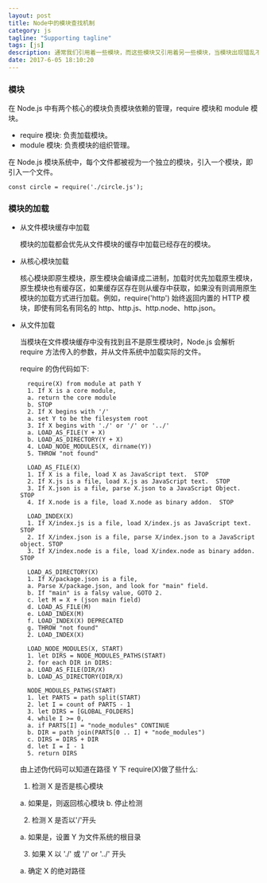 ```yaml
---
layout: post
title: Node中的模块查找机制
category: js
tagline: "Supporting tagline"
tags: [js]
description: 通常我们引用着一些模块，而这些模块又引用着另一些模块，当模块出现错乱不是我们想要的结果时，就会变得抓狂，怎么引用到的是这个呢，像一个黑盒，琢磨不投。也许知道了Node中的模块查找机制，也就豁然开朗了。
date: 2017-6-05 18:10:20
---
```


### 模块

在 Node.js 中有两个核心的模块负责模块依赖的管理，require 模块和 module 模块。

- require 模块: 负责加载模块。
- module 模块: 负责模块的组织管理。

在 Node.js 模块系统中，每个文件都被视为一个独立的模块，引入一个模块，即引入一个文件。

```
const circle = require('./circle.js');
```

### 模块的加载

- 从文件模块缓存中加载

  模块的加载都会优先从文件模块的缓存中加载已经存在的模块。

- 从核心模块加载

  核心模块即原生模块，原生模块会编译成二进制，加载时优先加载原生模块，原生模块也有缓存区，如果缓存区存在则从缓存中获取，如果没有则调用原生模块的加载方式进行加载。例如，require('http') 始终返回内置的 HTTP 模块，即使有同名有同名的 http、http.js、http.node、http.json。

- 从文件加载

  当模块在文件模块缓存中没有找到且不是原生模块时，Node.js 会解析 require 方法传入的参数，并从文件系统中加载实际的文件。

  require 的伪代码如下:

  ```
    require(X) from module at path Y
    1. If X is a core module,
    a. return the core module
    b. STOP
    2. If X begins with '/'
    a. set Y to be the filesystem root
    3. If X begins with './' or '/' or '../'
    a. LOAD_AS_FILE(Y + X)
    b. LOAD_AS_DIRECTORY(Y + X)
    4. LOAD_NODE_MODULES(X, dirname(Y))
    5. THROW "not found"

    LOAD_AS_FILE(X)
    1. If X is a file, load X as JavaScript text.  STOP
    2. If X.js is a file, load X.js as JavaScript text.  STOP
    3. If X.json is a file, parse X.json to a JavaScript Object.  STOP
    4. If X.node is a file, load X.node as binary addon.  STOP

    LOAD_INDEX(X)
    1. If X/index.js is a file, load X/index.js as JavaScript text.  STOP
    2. If X/index.json is a file, parse X/index.json to a JavaScript object. STOP
    3. If X/index.node is a file, load X/index.node as binary addon.  STOP

    LOAD_AS_DIRECTORY(X)
    1. If X/package.json is a file,
    a. Parse X/package.json, and look for "main" field.
    b. If "main" is a falsy value, GOTO 2.
    c. let M = X + (json main field)
    d. LOAD_AS_FILE(M)
    e. LOAD_INDEX(M)
    f. LOAD_INDEX(X) DEPRECATED
    g. THROW "not found"
    2. LOAD_INDEX(X)

    LOAD_NODE_MODULES(X, START)
    1. let DIRS = NODE_MODULES_PATHS(START)
    2. for each DIR in DIRS:
    a. LOAD_AS_FILE(DIR/X)
    b. LOAD_AS_DIRECTORY(DIR/X)

    NODE_MODULES_PATHS(START)
    1. let PARTS = path split(START)
    2. let I = count of PARTS - 1
    3. let DIRS = [GLOBAL_FOLDERS]
    4. while I >= 0,
    a. if PARTS[I] = "node_modules" CONTINUE
    b. DIR = path join(PARTS[0 .. I] + "node_modules")
    c. DIRS = DIRS + DIR
    d. let I = I - 1
    5. return DIRS
  ```

  由上述伪代码可以知道在路径 Y 下 require(X)做了些什么:

  1. 检测 X 是否是核心模块

  a. 如果是，则返回核心模块
  b. 停止检测

  2. 检测 X 是否以'/'开头

  a. 如果是，设置 Y 为文件系统的根目录

  3. 如果 X 以 './' 或 '/' or '../' 开头

  a. 确定 X 的绝对路径
